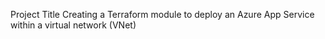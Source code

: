 Project Title
Creating a Terraform module to deploy an Azure App Service within a virtual network (VNet)
